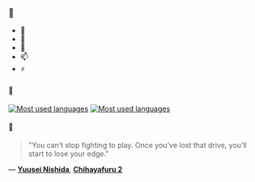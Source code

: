 ### 👋

- 🔭
- 🌱
- 💬
- 📫
- ⚡

#### 🧏

[![Most used languages](https://github-readme-stats-aynah.vercel.app/api/top-langs/?username=aynh&theme=solarized-dark&langs_count=6&layout=compact&hide_title=true)](https://github.com/anuraghazra/github-readme-stats#gh-dark-mode-only)
[![Most used languages](https://github-readme-stats-aynah.vercel.app/api/top-langs/?username=aynh&theme=solarized-light&langs_count=6&layout=compact&hide_title=true)](https://github.com/anuraghazra/github-readme-stats#gh-light-mode-only)

#### 💬

> "You can’t stop fighting to play. Once you've lost that drive, you’ll start to lose your edge."

&mdash; [**Yuusei Nishida**](https://myanimelist.net/character.php?q=Yuusei%20Nishida&cat=character), [**Chihayafuru 2**](https://myanimelist.net/search/all?q=Chihayafuru%202&cat=all)

